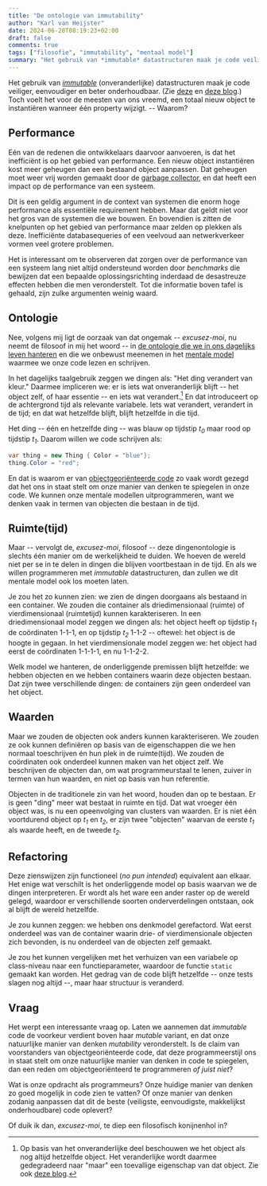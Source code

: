 ```yaml
---
title: "De ontologie van immutability"
author: "Karl van Heijster"
date: 2024-06-28T08:19:23+02:00
draft: false
comments: true
tags: ["filosofie", "immutability", "mentaal model"]
summary: "Het gebruik van *immutable* datastructuren maak je code veiliger, eenvoudiger en beter onderhoudbaar. Toch voelt het voor de meesten van ons vreemd, een totaal nieuw object te instantiëren wanneer één property wijzigt. -- Waarom?"
---
```


Het gebruik van [*immutable*](/tags/immutability/ "Blogs met de tag 'immutability'") (onveranderlijke) datastructuren maak je code veiliger, eenvoudiger en beter onderhoudbaar. (Zie [deze](/blog/22/05/heb-je-die-setter-echt-nodig/ "'Heb je die setter echt nodig?'") en [deze blog](/blog/24/06/immutability-en-het-single-responsibility-principe/ "'Immutability en het Single-Responsibility Principe'").) Toch voelt het voor de meesten van ons vreemd, een totaal nieuw object te instantiëren wanneer één property wijzigt. -- Waarom?


## Performance


Eén van de redenen die ontwikkelaars daarvoor aanvoeren, is dat het inefficiënt is op het gebied van performance. Een nieuw object instantiëren kost meer geheugen dan een bestaand object aanpassen. Dat geheugen moet weer vrij worden gemaakt door de [garbage collector](https://learn.microsoft.com/en-us/dotnet/standard/garbage-collection/fundamentals "'Fundamentals of garbage collection', Microsoft documentatie"), en dat heeft een impact op de performance van een systeem.


Dit is een geldig argument in de context van systemen die enorm hoge performance als essentiële requirement hebben. Maar dat geldt niet voor het gros van de systemen die we bouwen. En bovendien is zitten de knelpunten op het gebied van performance maar zelden op plekken als deze. Inefficiënte databasequeries of een veelvoud aan netwerkverkeer vormen veel grotere problemen.


Het is interessant om te observeren dat zorgen over de performance van een systeem lang niet altijd ondersteund worden door *benchmarks* die bewijzen dat een bepaalde oplossingsrichting inderdaad de desastreuze effecten hebben die men veronderstelt. Tot die informatie boven tafel is gehaald, zijn zulke argumenten weinig waard. 


## Ontologie


Nee, volgens mij ligt de oorzaak van dat ongemak -- *excusez-moi*, nu neemt de filosoof in mij het woord -- in [de ontologie die we in ons dagelijks leven hanteren](https://seop.illc.uva.nl/entries/natural-language-ontology/ "'Natural Language Ontology', Stanford Encyclopedia of Philosophy") en die we onbewust meenemen in het [mentale model](/tags/mentaal-model/ "Blogs met de tag 'mentaal model'") waarmee we onze code lezen en schrijven.


In het dagelijks taalgebruik zeggen we dingen als: "Het ding verandert van kleur." Daarmee impliceren we: er is iets wat onveranderlijk blijft -- het object zelf, of haar essentie -- en iets wat verandert.[^1] En dat introduceert op de achtergrond tijd als relevante variabele. Iets wat verandert, verandert in de tijd; en dat wat hetzelfde blijft, blijft hetzelfde in die tijd.


Het ding -- één en hetzelfde ding -- was blauw op tijdstip *t<sub>0</sub>* maar rood op tijdstip *t<sub>1</sub>*. Daarom willen we code schrijven als:


```cs
var thing = new Thing { Color = "blue"};
thing.Color = "red";
```


En dat is waarom er van [objectgeoriënteerde code](/tags/objectgeoriënteerd-programmeren/ "Blogs met de tag 'objectgeoriënteerd programmeren'") zo vaak wordt gezegd dat het ons in staat stelt om onze manier van denken te spiegelen in onze code. We kunnen onze mentale modellen uitprogrammeren, want we denken vaak in termen van objecten die bestaan in de tijd.


## Ruimte(tijd)


Maar -- vervolgt de, *excusez-moi*, filosoof -- deze dingenontologie is slechts één manier om de werkelijkheid te duiden. We hoeven de wereld niet per se in te delen in dingen die blijven voortbestaan in de tijd. En als we willen programmeren met *immutable* datastructuren, dan zullen we dit mentale model ook los moeten laten.


Je zou het zo kunnen zien: we zien de dingen doorgaans als bestaand in een container. We zouden die container als driedimensionaal (ruimte) of vierdimensionaal (ruimtetijd) kunnen karakteriseren. In een driedimensionaal model zeggen we dingen als: het object heeft op tijdstip *t<sub>1</sub>* de coördinaten 1-1-1, en op tijdstip *t<sub>2</sub>* 1-1-2 -- oftewel: het object is de hoogte in gegaan. In het vierdimensionale model zeggen we: het object had eerst de coördinaten 1-1-1-1, en nu 1-1-2-2.


Welk model we hanteren, de onderliggende premissen blijft hetzelfde: we hebben objecten en we hebben containers waarin deze objecten bestaan. Dat zijn twee verschillende dingen: de containers zijn geen onderdeel van het object. 


## Waarden


Maar we zouden de objecten ook anders kunnen karakteriseren. We zouden ze ook kunnen definiëren op basis van de eigenschappen die we hen normaal toeschrijven én hun plek in de ruimte(tijd). We zouden de coördinaten ook onderdeel kunnen maken van het object zelf. We beschrijven de objecten dan, om wat programmeurstaal te lenen, zuiver in termen van hun waarden, en niet op basis van hun referentie.


Objecten in de traditionele zin van het woord, houden dan op te bestaan. Er is geen "ding" meer wat bestaat in ruimte en tijd. Dat wat vroeger één object was, is nu een opeenvolging van clusters van waarden. Er is niet één voortdurend object op *t<sub>1</sub>* en *t<sub>2</sub>*, er zijn twee "objecten" waarvan de eerste *t<sub>1</sub>*  als waarde heeft, en de tweede *t<sub>2</sub>*.


## Refactoring


Deze zienswijzen zijn functioneel (*no pun intended*) equivalent aan elkaar. Het enige wat verschilt is het onderliggende model op basis waarvan we de dingen interpreteren. Er wordt als het ware een ander raster op de wereld gelegd, waardoor er verschillende soorten onderverdelingen ontstaan, ook al blijft de wereld hetzelfde. 


Je zou kunnen zeggen: we hebben ons denkmodel gerefactord. Wat eerst onderdeel was van de container waarin drie- of vierdimensionale objecten zich bevonden, is nu onderdeel van de objecten zelf gemaakt. 


Je zou het kunnen vergelijken met het verhuizen van een variabele op class-niveau naar een functieparameter, waardoor de functie `static` gemaakt kan worden. Het gedrag van de code blijft hetzelfde -- onze tests slagen nog altijd --, maar haar structuur is veranderd. 


## Vraag


Het werpt een interessante vraag op. Laten we aannemen dat *immutable* code de voorkeur verdient boven haar *mutable* variant, en dat onze natuurlijke manier van denken *mutability* veronderstelt. Is de claim van voorstanders van objectgeoriënteerde code, dat deze programmeerstijl ons in staat stelt om onze natuurlijke manier van denken in code te spiegelen, dan een reden om objectgeoriënteerd te programmeren *of juist niet*?


Wat is onze opdracht als programmeurs? Onze huidige manier van denken zo goed mogelijk in code zien te vatten? Of onze manier van denken zodanig aanpassen dat dit de beste (veiligste, eenvoudigste, makkelijkst onderhoudbare) code oplevert?


Of duik ik dan, *excusez-moi*, te diep een filosofisch konijnenhol in?


[^1]: Op basis van het onveranderlijke deel beschouwen we het object als nog altijd hetzelfde object. Het veranderlijke wordt daarmee gedegradeerd naar "maar" een toevallige eigenschap van dat object. Zie ook [deze blog](/blog/23/01/eerlijke-domeinmodellen/ "'Eerlijke domeinmodellen'").
